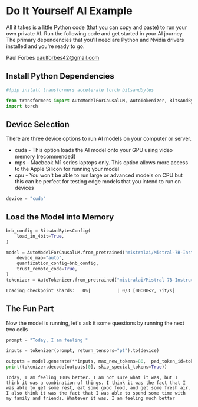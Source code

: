 # Do It Yourself AI Example

All it takes is a little Python code (that you can copy and paste) to run your own private AI.  Run the following code and get started in your AI journey.  The primary dependencies that you'll need are Python and Nvidia drivers installed and you're ready to go.

Paul Forbes <paulforbes42@gmail.com>

## Install Python Dependencies


```python
#!pip install transformers accelerate torch bitsandbytes
```


```python
from transformers import AutoModelForCausalLM, AutoTokenizer, BitsAndBytesConfig
import torch
```

## Device Selection

There are three device options to run AI models on your computer or server.

* cuda - This option loads the AI model onto your GPU using video memory (recommended)
* mps - Macbook M1 series laptops only.  This option allows more access to the Apple Silicon for running your model
* cpu - You won't be able to run large or advanced models on CPU but this can be perfect for testing edge models that you intend to run on devices


```python
device = "cuda" 
```

## Load the Model into Memory


```python
bnb_config = BitsAndBytesConfig(
    load_in_4bit=True,
)

model = AutoModelForCausalLM.from_pretrained("mistralai/Mistral-7B-Instruct-v0.2", 
    device_map="auto",
    quantization_config=bnb_config,
    trust_remote_code=True,
)
tokenizer = AutoTokenizer.from_pretrained("mistralai/Mistral-7B-Instruct-v0.2")
```


    Loading checkpoint shards:   0%|          | 0/3 [00:00<?, ?it/s]


## The Fun Part

Now the model is running, let's ask it some questions by running the next two cells


```python
prompt = "Today, I am feeling "
```


```python
inputs = tokenizer(prompt, return_tensors="pt").to(device)

outputs = model.generate(**inputs, max_new_tokens=80,  pad_token_id=tokenizer.eos_token_id)
print(tokenizer.decode(outputs[0], skip_special_tokens=True))
```

    Today, I am feeling 100% better. I am not sure what it was, but I think it was a combination of things. I think it was the fact that I was able to get some rest, eat some good food, and get some fresh air. I also think it was the fact that I was able to spend some time with my family and friends. Whatever it was, I am feeling much better

